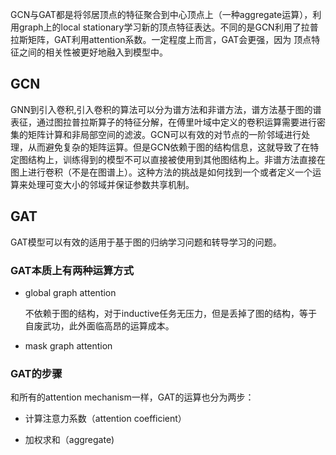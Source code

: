 GCN与GAT都是将邻居顶点的特征聚合到中心顶点上（一种aggregate运算），利用graph上的local stationary学习新的顶点特征表达。不同的是GCN利用了拉普拉斯矩阵，GAT利用attention系数。一定程度上而言，GAT会更强，因为 顶点特征之间的相关性被更好地融入到模型中。

## GCN

GNN到引入卷积,引入卷积的算法可以分为谱方法和非谱方法，谱方法基于图的谱表征，通过图拉普拉斯算子的特征分解，在傅里叶域中定义的卷积运算需要进行密集的矩阵计算和非局部空间的滤波。GCN可以有效的对节点的一阶邻域进行处理，从而避免复杂的矩阵运算。但是GCN依赖于图的结构信息，这就导致了在特定图结构上，训练得到的模型不可以直接被使用到其他图结构上。非谱方法直接在图上进行卷积（不是在图谱上）。这种方法的挑战是如何找到一个或者定义一个运算来处理可变大小的邻域并保证参数共享机制。

## GAT

GAT模型可以有效的适用于基于图的归纳学习问题和转导学习的问题。

### GAT本质上有两种运算方式

- global graph attention

  不依赖于图的结构，对于inductive任务无压力，但是丢掉了图的结构，等于自废武功，此外面临高昂的运算成本。

- mask graph attention

### GAT的步骤

和所有的attention mechanism一样，GAT的运算也分为两步：

- 计算注意力系数（attention coefficient）

- 加权求和（aggregate)

